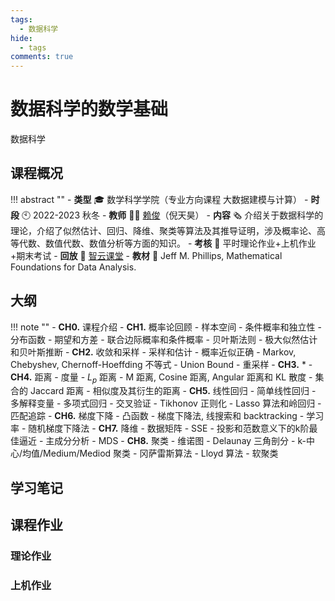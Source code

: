 ```yaml
---
tags:
  - 数据科学
hide: 
  - tags
comments: true
---
```


# 数据科学的数学基础

<div class="badges">
<span class="badge badge1">数据科学</span>
</div>

## 课程概况
!!! abstract ""
    - **类型** 🎓 数学科学学院（专业方向课程 大数据建模与计算）
    - **时段** 🕙 2022-2023 秋冬
    - **教师** 🧑‍🏫 [赖俊](https://person.zju.edu.cn/laijun_cn)（倪天昊）
    - **内容** 🗞️ 介绍关于数据科学的理论，介绍了似然估计、回归、降维、聚类等算法及其推导证明，涉及概率论、高等代数、数值代数、数值分析等方面的知识。
    - **考核** 📝 平时理论作业+上机作业+期末考试
    - **回放** 🔗 [智云课堂](https://classroom.zju.edu.cn/coursedetail?course_id=46963&tenant_code=112)
    - **教材** 📙 Jeff M. Phillips, Mathematical Foundations for Data Analysis.

## 大纲
!!! note ""
    - **CH0.** 课程介绍
    - **CH1.** 概率论回顾
        - 样本空间
        - 条件概率和独立性
        - 分布函数
        - 期望和方差
        - 联合边际概率和条件概率
        - 贝叶斯法则
        - 极大似然估计和贝叶斯推断
    - **CH2.** 收敛和采样
        - 采样和估计
        - 概率近似正确
        - Markov, Chebyshev, Chernoff-Hoeffding 不等式
        - Union Bound
        - 重采样
    - **CH3.** *
    - **CH4.** 距离
        - 度量
        - $L_p$ 距离
        - M 距离, Cosine 距离, Angular 距离和 KL 散度
        - 集合的 Jaccard 距离
        - 相似度及其衍生的距离
    - **CH5.** 线性回归
        - 简单线性回归
        - 多解释变量
        - 多项式回归
        - 交叉验证
        - Tikhonov 正则化
        - Lasso 算法和岭回归
        - 匹配追踪
    - **CH6.** 梯度下降
        - 凸函数
        - 梯度下降法, 线搜索和 backtracking
        - 学习率
        - 随机梯度下降法 
    - **CH7.** 降维
        - 数据矩阵
        - SSE
        - 投影和范数意义下的k阶最佳逼近
        - 主成分分析
        - MDS
    - **CH8.** 聚类
        - 维诺图
        - Delaunay 三角剖分
        - k-中心/均值/Medium/Mediod 聚类
        - 冈萨雷斯算法
        - Lloyd 算法
        - 软聚类

## 学习笔记

## 课程作业

### 理论作业

### 上机作业



